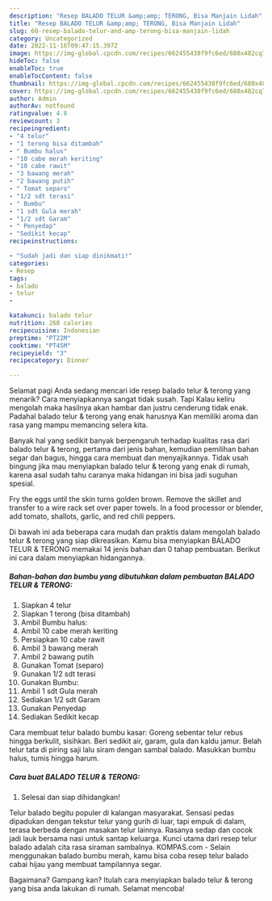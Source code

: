 ```yaml
---
description: "Resep BALADO TELUR &amp;amp; TERONG, Bisa Manjain Lidah"
title: "Resep BALADO TELUR &amp;amp; TERONG, Bisa Manjain Lidah"
slug: 60-resep-balado-telur-and-amp-terong-bisa-manjain-lidah
category: Uncategorized
date: 2022-11-16T09:47:15.397Z
image: https://img-global.cpcdn.com/recipes/662455438f9fc6ed/680x482cq70/balado-telur-terong-foto-resep-utama.jpg
hideToc: false
enableToc: true
enableTocContent: false
thumbnail: https://img-global.cpcdn.com/recipes/662455438f9fc6ed/680x482cq70/balado-telur-terong-foto-resep-utama.jpg
cover: https://img-global.cpcdn.com/recipes/662455438f9fc6ed/680x482cq70/balado-telur-terong-foto-resep-utama.jpg
author: Admin
authorAv: notfound
ratingvalue: 4.8
reviewcount: 3
recipeingredient:
- "4 telur"
- "1 terong bisa ditambah"
- " Bumbu halus"
- "10 cabe merah keriting"
- "10 cabe rawit"
- "3 bawang merah"
- "2 bawang putih"
- " Tomat separo"
- "1/2 sdt terasi"
- " Bumbu"
- "1 sdt Gula merah"
- "1/2 sdt Garam"
- " Penyedap"
- "Sedikit kecap"
recipeinstructions:

- "Sudah jadi dan siap dinikmati!"
categories:
- Resep
tags:
- balado
- telur
- 

katakunci: balado telur  
nutrition: 268 calories
recipecuisine: Indonesian
preptime: "PT22M"
cooktime: "PT45M"
recipeyield: "3"
recipecategory: Dinner

---
```



Selamat pagi Anda sedang mencari ide resep balado telur &amp; terong yang menarik? Cara menyiapkannya sangat tidak susah. Tapi Kalau keliru mengolah maka hasilnya akan hambar dan justru cenderung tidak enak. Padahal balado telur &amp; terong yang enak harusnya Kan memiliki aroma dan rasa yang mampu memancing selera kita.


Banyak hal yang sedikit banyak berpengaruh terhadap kualitas rasa dari balado telur &amp; terong, pertama dari jenis bahan, kemudian pemilihan bahan segar dan bagus, hingga cara membuat dan menyajikannya. Tidak usah bingung jika mau menyiapkan balado telur &amp; terong yang enak di rumah, karena asal sudah tahu caranya maka hidangan ini bisa jadi suguhan spesial.

Fry the eggs until the skin turns golden brown. Remove the skillet and transfer to a wire rack set over paper towels. In a food processor or blender, add tomato, shallots, garlic, and red chili peppers.


Di bawah ini ada beberapa cara mudah dan praktis dalam mengolah balado telur &amp; terong yang siap dikreasikan. Kamu bisa menyiapkan BALADO TELUR &amp; TERONG memakai 14 jenis bahan dan 0 tahap pembuatan. Berikut ini cara dalam menyiapkan hidangannya.

<!--inarticleads1-->

##### Bahan-bahan dan bumbu yang dibutuhkan dalam pembuatan BALADO TELUR &amp; TERONG:

1. Siapkan 4 telur
1. Siapkan 1 terong (bisa ditambah)
1. Ambil  Bumbu halus:
1. Ambil 10 cabe merah keriting
1. Persiapkan 10 cabe rawit
1. Ambil 3 bawang merah
1. Ambil 2 bawang putih
1. Gunakan  Tomat (separo)
1. Gunakan 1/2 sdt terasi
1. Gunakan  Bumbu:
1. Ambil 1 sdt Gula merah
1. Sediakan 1/2 sdt Garam
1. Gunakan  Penyedap
1. Sediakan Sedikit kecap


Cara membuat telur balado bumbu kasar: Goreng sebentar telur rebus hingga berkulit, sisihkan. Beri sedikit air, garam, gula dan kaldu jamur. Belah telur tata di piring saji lalu siram dengan sambal balado. Masukkan bumbu halus, tumis hingga harum. 

<!--inarticleads2-->

##### Cara buat BALADO TELUR &amp; TERONG:


1. Selesai dan siap dihidangkan!

Telur balado begitu populer di kalangan masyarakat. Sensasi pedas dipadukan dengan tekstur telur yang gurih di luar, tapi empuk di dalam, terasa berbeda dengan masakan telur lainnya. Rasanya sedap dan cocok jadi lauk bersama nasi untuk santap keluarga. Kunci utama dari resep telur balado adalah cita rasa siraman sambalnya. KOMPAS.com - Selain menggunakan balado bumbu merah, kamu bisa coba resep telur balado cabai hijau yang membuat tampilannya segar. 

Bagaimana? Gampang kan? Itulah cara menyiapkan balado telur &amp; terong yang bisa anda lakukan di rumah. Selamat mencoba!
